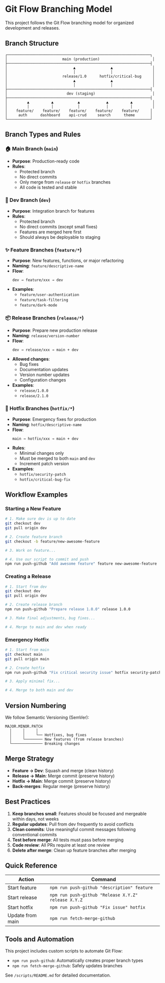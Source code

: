 # Git Flow Branching Model

This project follows the Git Flow branching model for organized development and releases.

## Branch Structure

```
┌─────────────────────────────────────────────────────────────────┐
│                         main (production)                        │
├─────────────────────────────────────────────────────────────────┤
│                              ▲                ▲                  │
│                              │                │                  │
│                         release/1.0      hotfix/critical-bug     │
│                              ▲                ▲                  │
│                              │                │                  │
├─────────────────────────────────────────────────────────────────┤
│                           dev (staging)                          │
├─────────────────────────────────────────────────────────────────┤
│         ▲          ▲           ▲            ▲          ▲         │
│         │          │           │            │          │         │
│    feature/    feature/    feature/    feature/    feature/     │
│     auth      dashboard    api-crud     search      theme       │
└─────────────────────────────────────────────────────────────────┘
```

## Branch Types and Rules

### 🏠 Main Branch (`main`)
- **Purpose**: Production-ready code
- **Rules**: 
  - Protected branch
  - No direct commits
  - Only merge from `release` or `hotfix` branches
  - All code is tested and stable

### 🚧 Dev Branch (`dev`)
- **Purpose**: Integration branch for features
- **Rules**:
  - Protected branch
  - No direct commits (except small fixes)
  - Features are merged here first
  - Should always be deployable to staging

### ✨ Feature Branches (`feature/*`)
- **Purpose**: New features, functions, or major refactoring
- **Naming**: `feature/descriptive-name`
- **Flow**:
  ```
  dev → feature/xxx → dev
  ```
- **Examples**:
  - `feature/user-authentication`
  - `feature/task-filtering`
  - `feature/dark-mode`

### 📦 Release Branches (`release/*`)
- **Purpose**: Prepare new production release
- **Naming**: `release/version-number`
- **Flow**:
  ```
  dev → release/xxx → main + dev
  ```
- **Allowed changes**:
  - Bug fixes
  - Documentation updates
  - Version number updates
  - Configuration changes
- **Examples**:
  - `release/1.0.0`
  - `release/2.1.0`

### 🚨 Hotfix Branches (`hotfix/*`)
- **Purpose**: Emergency fixes for production
- **Naming**: `hotfix/descriptive-name`
- **Flow**:
  ```
  main → hotfix/xxx → main + dev
  ```
- **Rules**:
  - Minimal changes only
  - Must be merged to both `main` and `dev`
  - Increment patch version
- **Examples**:
  - `hotfix/security-patch`
  - `hotfix/critical-bug-fix`

## Workflow Examples

### Starting a New Feature
```bash
# 1. Make sure dev is up to date
git checkout dev
git pull origin dev

# 2. Create feature branch
git checkout -b feature/new-awesome-feature

# 3. Work on feature...

# 4. Use our script to commit and push
npm run push-github "Add awesome feature" feature new-awesome-feature
```

### Creating a Release
```bash
# 1. Start from dev
git checkout dev
git pull origin dev

# 2. Create release branch
npm run push-github "Prepare release 1.0.0" release 1.0.0

# 3. Make final adjustments, bug fixes...

# 4. Merge to main and dev when ready
```

### Emergency Hotfix
```bash
# 1. Start from main
git checkout main
git pull origin main

# 2. Create hotfix
npm run push-github "Fix critical security issue" hotfix security-patch

# 3. Apply minimal fix...

# 4. Merge to both main and dev
```

## Version Numbering

We follow Semantic Versioning (SemVer):

```
MAJOR.MINOR.PATCH
  │     │     │
  │     │     └── Hotfixes, bug fixes
  │     └──────── New features (from release branches)
  └────────────── Breaking changes
```

## Merge Strategy

- **Feature → Dev**: Squash and merge (clean history)
- **Release → Main**: Merge commit (preserve history)
- **Hotfix → Main**: Merge commit (preserve history)
- **Back-merges**: Regular merge (preserve history)

## Best Practices

1. **Keep branches small**: Features should be focused and mergeable within days, not weeks
2. **Regular updates**: Pull from dev frequently to avoid conflicts
3. **Clean commits**: Use meaningful commit messages following conventional commits
4. **Test before merge**: All tests must pass before merging
5. **Code review**: All PRs require at least one review
6. **Delete after merge**: Clean up feature branches after merging

## Quick Reference

| Action | Command |
|--------|---------|
| Start feature | `npm run push-github "description" feature` |
| Start release | `npm run push-github "Release X.Y.Z" release X.Y.Z` |
| Start hotfix | `npm run push-github "Fix issue" hotfix` |
| Update from main | `npm run fetch-merge-github` |

## Tools and Automation

This project includes custom scripts to automate Git Flow:

- `npm run push-github`: Automatically creates proper branch types
- `npm run fetch-merge-github`: Safely updates branches

See `/scripts/README.md` for detailed documentation.